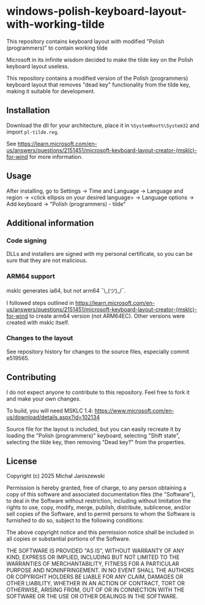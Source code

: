 # windows-polish-keyboard-layout-with-working-tilde
This repository contains keyboard layout with modified "Polish (programmers)" to contain working tilde

Microsoft in its infinite wisdom decided to make the tilde key on the Polish keyboard layout useless.

This repository contains a modified version of the Polish (programmers) keyboard layout that removes "dead key" functionality from the tilde key, making it suitable for development.

## Installation

Download the dll for your architecture, place it in `%SystemRoot%\System32` and import `pl-tilde.reg`.

See https://learn.microsoft.com/en-us/answers/questions/2151451/microsoft-keyboard-layout-creator-(msklc)-for-wind for more information.

## Usage

After installing, go to Settings -> Time and Language -> Language and region -> &lt;click ellipsis on your desired language&gt; -> Language options -> Add keyboard -> "Polish (programmers) - tilde"

## Additional information

### Code signing

DLLs and installers are signed with my personal certificate, so you can be sure that they are not malicious.

### ARM64 support

msklc generates ia64, but not arm64 ¯\\\_(ツ)\_/¯.

I followed steps outlined in https://learn.microsoft.com/en-us/answers/questions/2151451/microsoft-keyboard-layout-creator-(msklc)-for-wind to create arm64 version (not ARM64EC). Other versions were created with msklc itself.

### Changes to the layout

See repository history for changes to the source files, especially commit e519565.

## Contributing

I do not expect anyone to contribute to this repository. Feel free to fork it and make your own changes.

To build, you will need MSKLC 1.4: https://www.microsoft.com/en-us/download/details.aspx?id=102134

Source file for the layout is included, but you can easily recreate it by loading the "Polish (programmers)" keyboard, selecting "Shift state", selecting the tilde key, then removing "Dead key?" from the properties.

## License

Copyright (c) 2025 Michał Janiszewski

Permission is hereby granted, free of charge, to any person obtaining a copy of this software and associated documentation files (the "Software"), to deal in the Software without restriction, including without limitation the rights to use, copy, modify, merge, publish, distribute, sublicense, and/or sell copies of the Software, and to permit persons to whom the Software is furnished to do so, subject to the following conditions:

The above copyright notice and this permission notice shall be included in all copies or substantial portions of the Software.

THE SOFTWARE IS PROVIDED "AS IS", WITHOUT WARRANTY OF ANY KIND, EXPRESS OR IMPLIED, INCLUDING BUT NOT LIMITED TO THE WARRANTIES OF MERCHANTABILITY, FITNESS FOR A PARTICULAR PURPOSE AND NONINFRINGEMENT. IN NO EVENT SHALL THE AUTHORS OR COPYRIGHT HOLDERS BE LIABLE FOR ANY CLAIM, DAMAGES OR OTHER LIABILITY, WHETHER IN AN ACTION OF CONTRACT, TORT OR OTHERWISE, ARISING FROM, OUT OF OR IN CONNECTION WITH THE SOFTWARE OR THE USE OR OTHER DEALINGS IN THE SOFTWARE.
